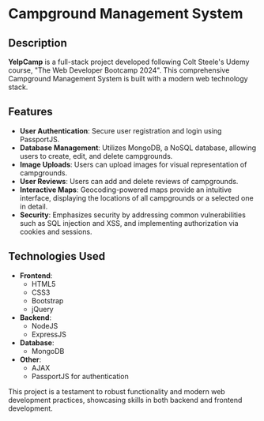 # Campground Management System

## Description

**YelpCamp** is a full-stack project developed following Colt Steele's Udemy course, "The Web Developer Bootcamp 2024". This comprehensive Campground Management System is built with a modern web technology stack.

## Features

- **User Authentication**: Secure user registration and login using PassportJS.
- **Database Management**: Utilizes MongoDB, a NoSQL database, allowing users to create, edit, and delete campgrounds.
- **Image Uploads**: Users can upload images for visual representation of campgrounds.
- **User Reviews**: Users can add and delete reviews of campgrounds.
- **Interactive Maps**: Geocoding-powered maps provide an intuitive interface, displaying the locations of all campgrounds or a selected one in detail.
- **Security**: Emphasizes security by addressing common vulnerabilities such as SQL injection and XSS, and implementing authorization via cookies and sessions.

## Technologies Used

- **Frontend**: 
  - HTML5
  - CSS3
  - Bootstrap
  - jQuery
- **Backend**: 
  - NodeJS
  - ExpressJS
- **Database**: 
  - MongoDB
- **Other**: 
  - AJAX
  - PassportJS for authentication

This project is a testament to robust functionality and modern web development practices, showcasing skills in both backend and frontend development.
